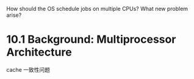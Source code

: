 How should the OS schedule jobs on multiple CPUs?  What new problem arise? 

# 10.1 Background: Multiprocessor Architecture
cache 一致性问题
